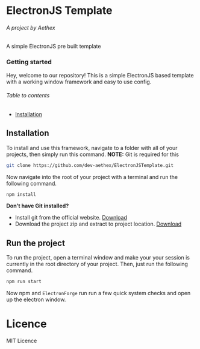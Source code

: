 # ElectronJS Template
###### A project by Aethex

A simple ElectronJS pre built template

### Getting started
Hey, welcome to our repository! This is a simple ElectronJS based template with a working window framework and easy to use config.

###### Table to contents
 - [Installation](#installation)

## Installation
To install and use this framework, navigate to a folder with all of your projects, then simply run this command.
**NOTE:** Git is required for this
```bash
git clone https://github.com/dev-aethex/ElectronJSTemplate.git
```

Now navigate into the root of your project with a terminal and run the following command.
```bash
npm install
```

**Don't have Git installed?**
 - Install git from the official website. [Download](https://git-scm.com/downloads)
 - Download the project zip and extract to project location. [Download](https://github.com/dev-aethex/ElectronJSTemplate/archive/refs/heads/main.zip)

## Run the project
To run the project, open a terminal window and make your your session is currently in the root directory of your project.
Then, just run the following command.
```bash
npm run start
```

Now npm and `ElectronForge` run run a few quick system checks and open up the electron window.

# Licence
MIT Licence